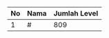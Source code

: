 | No | Nama            | Jumlah Level |
|----|-----------------|--------------|
| 1  | #    |    809        |
